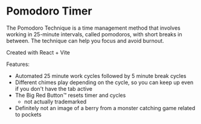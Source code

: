 # Pomodoro Timer

The Pomodoro Technique is a time management method that involves working in 25-minute intervals, called pomodoros, with short breaks in between. The technique can help you focus and avoid burnout. 

Created with React + Vite

Features:
- Automated 25 minute work cycles followed by 5 minute break cycles
- Different chimes play depending on the cycle, so you can keep up even if you don't have the tab active
- The Big Red Button™ resets timer and cycles
  - not actually trademarked
- Definitely not an image of a berry from a monster catching game related to pockets
